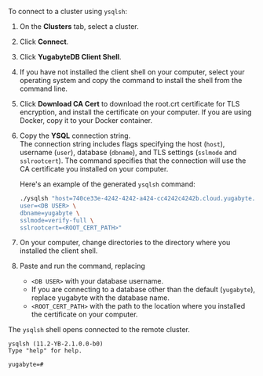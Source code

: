 To connect to a cluster using `ysqlsh`:

1. On the **Clusters** tab, select a cluster.
1. Click **Connect**.
1. Click **YugabyteDB Client Shell**.
1. If you have not installed the client shell on your computer, select your operating system and copy the command to install the shell from the command line.
1. Click **Download CA Cert** to download the root.crt certificate for TLS encryption, and install the certificate on your computer. If you are using Docker, copy it to your Docker container.
1. Copy the **YSQL** connection string.
    \
    The connection string includes flags specifying the host (`host`), username (`user`), database (`dbname`), and TLS settings (`sslmode` and `sslrootcert`). The command specifies that the connection will use the CA certificate you installed on your computer.

    Here's an example of the generated `ysqlsh` command:

    ```sh
    ./ysqlsh "host=740ce33e-4242-4242-a424-cc4242c4242b.cloud.yugabyte.com \
    user=<DB USER> \
    dbname=yugabyte \
    sslmode=verify-full \
    sslrootcert=<ROOT_CERT_PATH>"
    ```

1. On your computer, change directories to the directory where you installed the client shell.
1. Paste and run the command, replacing 

    - `<DB USER>` with your database username.
    - If you are connecting to a database other than the default (`yugabyte`), replace yugabyte with the database name.
    - `<ROOT_CERT_PATH>` with the path to the location where you installed the certificate on your computer.

The `ysqlsh` shell opens connected to the remote cluster.

```output
ysqlsh (11.2-YB-2.1.0.0-b0)
Type "help" for help.

yugabyte=#
```
